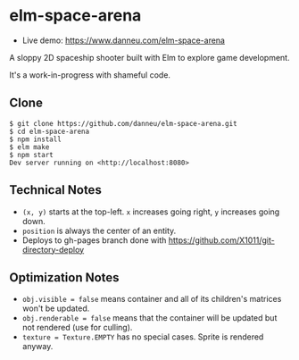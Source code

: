 
# elm-space-arena

- Live demo: <https://www.danneu.com/elm-space-arena>

A sloppy 2D spaceship shooter built with Elm to explore game development.

It's a work-in-progress with shameful code.

## Clone

    $ git clone https://github.com/danneu/elm-space-arena.git
    $ cd elm-space-arena
    $ npm install
    $ elm make
    $ npm start
    Dev server running on <http://localhost:8080>

## Technical Notes

- `(x, y)` starts at the top-left.
  `x` increases going right, `y` increases going down.
- `position` is always the center of an entity.
-  Deploys to gh-pages branch done with https://github.com/X1011/git-directory-deploy

## Optimization Notes

- `obj.visible = false` means container and all of its children's matrices
  won't be updated.
- `obj.renderable = false` means that the container will be updated but
  not rendered (use for culling).
- `texture = Texture.EMPTY` has no special cases. Sprite is rendered anyway.
